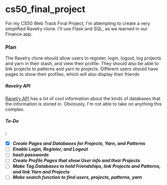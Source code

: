 # cs50_final_project
For my CS50 Web Track Final Project, I'm attempting to create a very simplified Ravelry clone. I'll use Flask and SQL, as we learned in our Finance app.

<h3>Plan</h3>

The Ravelry clone should allow users to register, login, logout, log projects and yarn in their stash, and view their profile. They should also be able to link projects to patterns and yarn to projects. Different users should have pages to show their profiles, which will also display their friends

<h5>Ravelry API</h5>

<a href="https://www.ravelry.com/api">Ravelry API</a> has a lot of cool information about the kinds of databases that the information is stored in. Obviously, I'm not able to take on anything this complex. 

<h5>To-Do<h5>:

- [x] Create Pages and Databases for Projects, Yarn, and Patterns
- [ ] Enable Login, Register, and Logout
- [ ] hash passwords
- [ ] Create Profile Pages that show User info and their Projects
- [ ] Make Tag Databases to hold Friendships, link Projects and Patterns, and link Yarn and Projects
- [ ] Make search function to find users, projects, patterns, yarn
